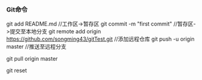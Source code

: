 ### Git命令

git add README.md                                                       //工作区->暂存区
git commit -m "first commit"                                            //暂存区->提交至本地分支
git remote add origin https://github.com/songming43/gitTest.git         //添加远程仓库
git push -u origin master                                               //推送至远程分支 

git pull origin master

git reset 